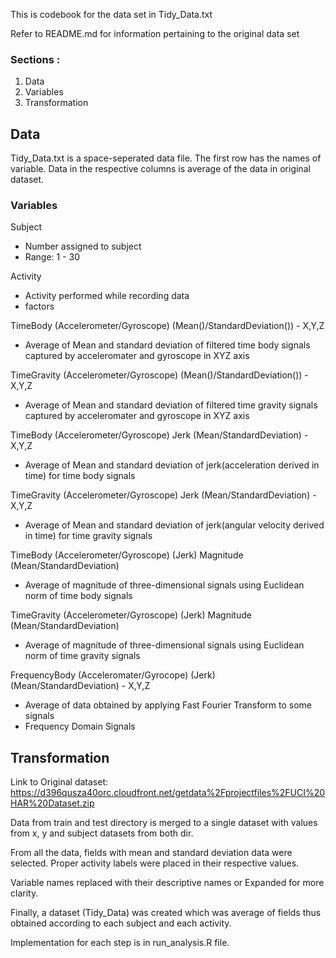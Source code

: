 This is codebook for the data set in Tidy_Data.txt

Refer to README.md for information pertaining to the original data set

### Sections :
1. Data
2. Variables
3. Transformation

## Data
Tidy_Data.txt is a space-seperated data file.
The first row has the names of variable.
Data in the respective columns is average of the data in original dataset.

### Variables
Subject 
- Number assigned to subject
- Range: 1 - 30

Activity
- Activity performed while recording data
- factors

TimeBody (Accelerometer/Gyroscope) (Mean()/StandardDeviation()) - X,Y,Z
- Average of Mean and standard deviation of filtered time body signals captured by acceleromater and gyroscope in XYZ axis

TimeGravity (Accelerometer/Gyroscope) (Mean()/StandardDeviation()) - X,Y,Z
- Average of Mean and standard deviation of filtered time gravity signals captured by acceleromater and gyroscope in XYZ axis

TimeBody (Accelerometer/Gyroscope) Jerk (Mean/StandardDeviation) - X,Y,Z
- Average of Mean and standard deviation of jerk(acceleration derived in time) for time body signals

TimeGravity (Accelerometer/Gyroscope) Jerk (Mean/StandardDeviation) - X,Y,Z
- Average of Mean and standard deviation of jerk(angular velocity derived in time) for time gravity signals

TimeBody (Accelerometer/Gyroscope) (Jerk) Magnitude (Mean/StandardDeviation)
- Average of magnitude of three-dimensional signals using Euclidean norm of time body signals

TimeGravity (Accelerometer/Gyroscope) (Jerk) Magnitude (Mean/StandardDeviation)
- Average of magnitude of three-dimensional signals using Euclidean norm of time gravity signals

FrequencyBody (Acceleromater/Gyrocope) (Jerk) (Mean/StandardDeviation) - X,Y,Z
- Average of data obtained by applying Fast Fourier Transform to some signals
- Frequency Domain Signals

## Transformation
Link to Original dataset: https://d396qusza40orc.cloudfront.net/getdata%2Fprojectfiles%2FUCI%20HAR%20Dataset.zip

Data from train and test directory is merged to a single dataset with values from x, y and subject datasets from both dir.

From all the data, fields with mean and standard deviation data were selected.
Proper activity labels were placed in their respective values.

Variable names replaced with their descriptive names or Expanded for more clarity.

Finally, a dataset (Tidy_Data) was created which was average of fields thus obtained according to each subject and each activity.

Implementation for each step is in run_analysis.R file.
